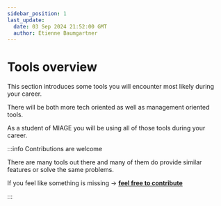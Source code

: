 ```yaml
---
sidebar_position: 1
last_update:
  date: 03 Sep 2024 21:52:00 GMT
  author: Etienne Baumgartner
---
```


# Tools overview

This section introduces some tools you will encounter most likely during your career.

There will be both more tech oriented as well as management oriented tools.

As a student of MIAGE you will be using all of those tools during your career.

:::info Contributions are welcome

There are many tools out there and many of them do provide similar features or solve the same problems.

If you feel like something is missing &rarr; **[feel free to contribute](/docs/tutorial/intro)**

:::
